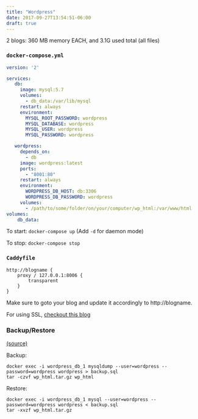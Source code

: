 ```yaml
---
title: "Wordpress"
date: 2017-09-27T13:54:51-06:00
draft: true
---
```


2 blogs: 360 MB memory EACH, and 3.1G used total (all files)

### `docker-compose.yml`

```yaml
version: '2'

services:
   db:
     image: mysql:5.7
     volumes:
       - db_data:/var/lib/mysql
     restart: always
     environment:
       MYSQL_ROOT_PASSWORD: wordpress
       MYSQL_DATABASE: wordpress
       MYSQL_USER: wordpress
       MYSQL_PASSWORD: wordpress

   wordpress:
     depends_on:
       - db
     image: wordpress:latest
     ports:
       - "8001:80"
     restart: always
     environment:
       WORDPRESS_DB_HOST: db:3306
       WORDPRESS_DB_PASSWORD: wordpress
     volumes:
       - /path/to/some/folder/on/your/computer/wp_html:/var/www/html
volumes:
    db_data:
```

To start: `docker-compose up` (Add `-d` for daemon mode)

To stop: `docker-compose stop`

### `Caddyfile`

```
http://blogname {
    proxy / 127.0.0.1:8006 {
        transparent
    }
}
```

Make sure to goto your blog and update it accordingly to http://blogname.

For using SSL, [checkout this blog](https://www.heavymetalcoder.com/how-to-get-wordpress-working-with-https-behind-a-reverse-proxy/)

### Backup/Restore 

[(source)](https://libertyseeds.ca/2015/11/24/Backup-migration-and-recovery-with-WordPress-and-Docker-Compose/)

Backup:

```
docker exec -i wordpress_db_1 mysqldump --user=wordpress --password=wordpress wordpress > backup.sql
tar -czvf wp_html.tar.gz wp_html
```

Restore:

```
docker exec -i wordpress_db_1 mysql --user=wordpress --password=wordpress wordpress < backup.sql
tar -xvzf wp_html.tar.gz 
```

